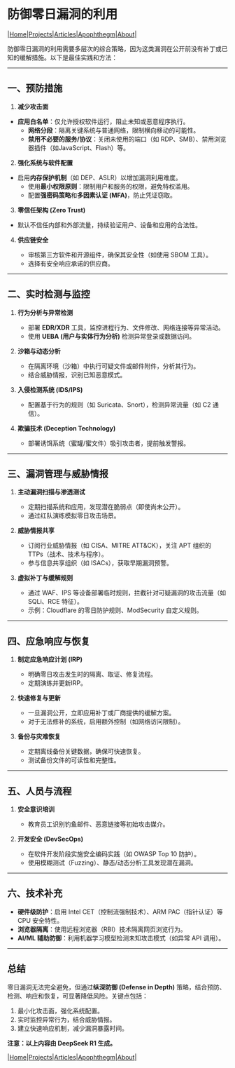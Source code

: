 # 防御零日漏洞的利用

|[Home](/README.md)|[Projects](/projects.md)|[Articles](/articles.md)|[Apophthegm](/apophthegm.md)|[About](/about.md)|

防御零日漏洞的利用需要多层次的综合策略，因为这类漏洞在公开前没有补丁或已知的缓解措施。以下是最佳实践和方法：

---

## **一、预防措施**

1. **减少攻击面**  

- **应用白名单**：仅允许授权软件运行，阻止未知或恶意程序执行。  
   - **网络分段**：隔离关键系统与普通网络，限制横向移动的可能性。  
   - **禁用不必要的服务/协议**：关闭未使用的端口（如 RDP、SMB）、禁用浏览器插件（如JavaScript、Flash）等。

2. **强化系统与软件配置**  

- 启用**内存保护机制**（如 DEP、ASLR）以增加漏洞利用难度。  
   - 使用**最小权限原则**：限制用户和服务的权限，避免特权滥用。  
   - 配置**强密码策略**和**多因素认证 (MFA)**，防止凭证窃取。

3. **零信任架构 (Zero Trust)**  

- 默认不信任内部和外部流量，持续验证用户、设备和应用的合法性。

4. **供应链安全**  

   - 审核第三方软件和开源组件，确保其安全性（如使用 SBOM 工具）。  
   - 选择有安全响应承诺的供应商。

---

## **二、实时检测与监控**

1. **行为分析与异常检测**  

   - 部署 **EDR/XDR** 工具，监控进程行为、文件修改、网络连接等异常活动。  
   - 使用 **UEBA (用户与实体行为分析)** 检测异常登录或数据访问。

2. **沙箱与动态分析**  

   - 在隔离环境（沙箱）中执行可疑文件或邮件附件，分析其行为。  
   - 结合威胁情报，识别已知恶意模式。

3. **入侵检测系统 (IDS/IPS)**  

   - 配置基于行为的规则（如 Suricata、Snort），检测异常流量（如 C2 通信）。

4. **欺骗技术 (Deception Technology)**  

   - 部署诱饵系统（蜜罐/蜜文件）吸引攻击者，提前触发警报。

---

## **三、漏洞管理与威胁情报**

1. **主动漏洞扫描与渗透测试**  

   - 定期扫描系统和应用，发现潜在脆弱点（即使尚未公开）。  
   - 通过红队演练模拟零日攻击场景。

2. **威胁情报共享**  

   - 订阅行业威胁情报（如 CISA、MITRE ATT&CK），关注 APT 组织的 TTPs（战术、技术与程序）。  
   - 参与信息共享组织（如 ISACs），获取早期漏洞预警。

3. **虚拟补丁与缓解规则**  

   - 通过 WAF、IPS 等设备部署临时规则，拦截针对可疑漏洞的攻击流量（如 SQLi、RCE 特征）。  
   - 示例：Cloudflare 的零日防护规则、ModSecurity 自定义规则。

---

## **四、应急响应与恢复**

1. **制定应急响应计划 (IRP)**  

   - 明确零日攻击发生时的隔离、取证、修复流程。  
   - 定期演练并更新IRP。

2. **快速修复与更新**  

   - 一旦漏洞公开，立即应用补丁或厂商提供的缓解方案。  
   - 对于无法修补的系统，启用额外控制（如网络访问限制）。

3. **备份与灾难恢复**  

   - 定期离线备份关键数据，确保可快速恢复。  
   - 测试备份文件的可读性和完整性。

---

## **五、人员与流程**

1. **安全意识培训**  

   - 教育员工识别钓鱼邮件、恶意链接等初始攻击媒介。

2. **开发安全 (DevSecOps)**  

   - 在软件开发阶段实施安全编码实践（如 OWASP Top 10 防护）。  
   - 使用模糊测试（Fuzzing）、静态/动态分析工具发现潜在漏洞。

---

## **六、技术补充**

- **硬件级防护**：启用 Intel CET（控制流强制技术）、ARM PAC（指针认证）等 CPU 安全特性。  
- **浏览器隔离**：使用远程浏览器（RBI）技术隔离网页浏览行为。  
- **AI/ML 辅助防御**：利用机器学习模型检测未知攻击模式（如异常 API 调用）。

---

## **总结**

零日漏洞无法完全避免，但通过**纵深防御 (Defense in Depth)** 策略，结合预防、检测、响应和恢复，可显著降低风险。关键点包括：  

1. 最小化攻击面，强化系统配置。  
2. 实时监控异常行为，结合威胁情报。  
3. 建立快速响应机制，减少漏洞暴露时间。

**注意：以上内容由 DeepSeek R1 生成。**

|[Home](/README.md)|[Projects](/projects.md)|[Articles](/articles.md)|[Apophthegm](/apophthegm.md)|[About](/about.md)|
